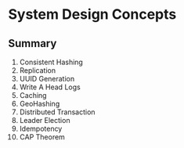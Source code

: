 # System Design Concepts

## Summary 
1.  Consistent Hashing 
2.  Replication
3.  UUID Generation
4.  Write A Head Logs 
5.  Caching
6.  GeoHashing 
7.  Distributed Transaction 
8.  Leader Election
9.  Idempotency 
10. CAP Theorem 